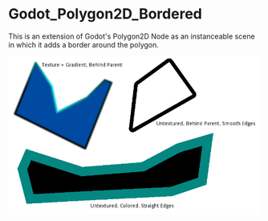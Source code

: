 # Godot_Polygon2D_Bordered
This is an extension of Godot's Polygon2D Node as an instanceable scene in which it adds a border around the polygon.

![alt text](https://github.com/KanaszM/Godot_Polygon2D_Bordered/blob/main/ReadMe_Resources/Picture1.PNG)
